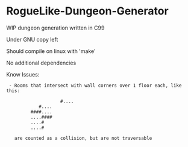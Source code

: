 # RogueLike-Dungeon-Generator
WIP dungeon generation written in C99

Under GNU copy left

Should compile on linux with 'make'

No additional dependencies

Know Issues:

     - Rooms that intersect with wall corners over 1 floor each, like this:

       	     	  	    #....
			    #....
			 ####....
			 ....####
			 ....#
			 ....#

       are counted as a collision, but are not traversable